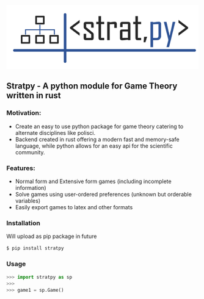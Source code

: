 <p align="center">
    <picture>
    <source media="(prefers-color-scheme: dark)" srcset="https://github.com/fredrikofstad/stratpy/blob/main/res/stratpy-dark.png?raw=true">
    <source media="(prefers-color-scheme: light)" srcset="https://github.com/fredrikofstad/stratpy/blob/main/res/stratpy-light.png?raw=true">
    <img alt="stratpy logo" src="https://github.com/fredrikofstad/stratpy/blob/main/res/stratpy-light.png?raw=true">
    </picture>
</p>

## Stratpy - A python module for Game Theory written in rust

### Motivation:
- Create an easy to use python package for game theory catering to alternate disciplines like polisci.
- Backend created in rust offering a modern fast and memory-safe language, while python allows for an easy api for 
the scientific community.

### Features:

- Normal form and Extensive form games (including incomplete information)
- Solve games using user-ordered preferences (unknown but orderable variables)
- Easily export games to latex and other formats

### Installation

 Will upload as pip package in future

```bash
$ pip install stratpy
```

### Usage

```python
>>> import stratpy as sp
>>> 
>>> game1 = sp.Game()

```